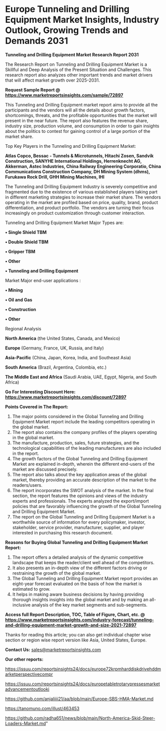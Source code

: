  # Europe Tunneling and Drilling Equipment Market Insights, Industry Outlook, Growing Trends and Demands 2031

<strong>Tunneling and Drilling Equipment Market Research Report 2031</strong>

The Research Report on Tunneling and Drilling Equipment Market is a Skillful and Deep Analysis of the Present Situation and Challenges. This research report also analyzes other important trends and market drivers that will affect market growth over 2025-2031.

<strong>Request Sample Report @ <a href=https://www.marketreportsinsights.com/sample/72897>https://www.marketreportsinsights.com/sample/72897</a></strong>

This Tunneling and Drilling Equipment market report aims to provide all the participants and the vendors will all the details about growth factors, shortcomings, threats, and the profitable opportunities that the market will present in the near future. The report also features the revenue share, industry size, production volume, and consumption in order to gain insights about the politics to contest for gaining control of a large portion of the market share.

Top Key Players in the Tunneling and Drilling Equipment Market:

<strong>Atlas Copco, Bessac - Tunnels & Microtunnels, Hitachi Zosen, Sandvik Construction, SANYHE International Holdings, Herrenknecht AG, Akkerman, Astec Industries, China Railway Engineering Corporatio, China Communications Construction Company, DH Mining System (dhms), Furukawa Rock Drill, GHH Mining Machines, IHI</strong>

The Tunneling and Drilling Equipment Industry is severely competitive and fragmented due to the existence of various established players taking part in different marketing strategies to increase their market share. The vendors operating in the market are profiled based on price, quality, brand, product differentiation, and product portfolio. The vendors are turning their focus increasingly on product customization through customer interaction.

Tunneling and Drilling Equipment Market Major Types are:

<strong>• Single Shield TBM

• Double Shield TBM

• Gripper TBM

• Other

• Tunneling and Drilling Equipment</strong>

Market Major end-user applications :

<strong>• Mining

• Oil and Gas

• Construction

• Other</strong>

Regional Analysis

</u><strong><b>North America</b></strong> (the United States, Canada, and Mexico)

<strong><b>Europe </b></strong>(Germany, France, UK, Russia, and Italy)

<strong><b>Asia-Pacific</b></strong> (China, Japan, Korea, India, and Southeast Asia)

<strong><b>South America</b></strong> (Brazil, Argentina, Colombia, etc.)

<strong><b>The Middle East and Africa</b></strong> (Saudi Arabia, UAE, Egypt, Nigeria, and South Africa)

<strong>Go For Interesting Discount Here: <a href=https://www.marketreportsinsights.com/discount/72897>https://www.marketreportsinsights.com/discount/72897</a></strong>

<strong>Points Covered in The Report:</strong>
<ol>
  <li>The major points considered in the Global Tunneling and Drilling Equipment Market report include the leading competitors operating in the global market.</li>
  <li>The report also contains the company profiles of the players operating in the global market.</li>
  <li>The manufacture, production, sales, future strategies, and the technological capabilities of the leading manufacturers are also included in the report.</li>
  <li>The growth factors of the Global Tunneling and Drilling Equipment Market are explained in-depth, wherein the different end-users of the market are discussed precisely.</li>
  <li>The report also talks about the key application areas of the global market, thereby providing an accurate description of the market to the readers/users.</li>
  <li>The report incorporates the SWOT analysis of the market. In the final section, the report features the opinions and views of the industry experts and professionals. The experts analyzed the export/import policies that are favorably influencing the growth of the Global Tunneling and Drilling Equipment Market.</li>
  <li>The report on the Global Tunneling and Drilling Equipment Market is a worthwhile source of information for every policymaker, investor, stakeholder, service provider, manufacturer, supplier, and player interested in purchasing this research document.</li>
</ol>
<strong>Reasons for Buying Global Tunneling and Drilling Equipment Market Report:</strong>

<ol>
  <li>The report offers a detailed analysis of the dynamic competitive landscape that keeps the reader/client well ahead of the competitors.</li>
  <li>It also presents an in-depth view of the different factors driving or restraining the growth of the global market.</li>
  <li>The Global Tunneling and Drilling Equipment Market report provides an eight-year forecast evaluated on the basis of how the market is estimated to grow.</li>
  <li>It helps in making aware business decisions by having providing thorough insights insights into the global market and by making an all-inclusive analysis of the key market segments and sub-segments.</li>
</ol>
<strong>Access full Report Description, TOC, Table of Figure, Chart, etc. @ <a href=https://www.marketreportsinsights.com/industry-forecast/tunneling-and-drilling-equipment-market-growth-and-size-2021-72897>https://www.marketreportsinsights.com/industry-forecast/tunneling-and-drilling-equipment-market-growth-and-size-2021-72897</a></strong>


Thanks for reading this article; you can also get individual chapter wise section or region wise report version like Asia, United States, Europe.

<strong>Contact Us:</strong>
sales@marketreportsinsights.com

<strong>Our other reports:</strong>

<a href=https://issuu.com/reportsinsights24/docs/europe72krpmharddiskdrivehddmarketperspectivecompr>https://issuu.com/reportsinsights24/docs/europe72krpmharddiskdrivehddmarketperspectivecompr</a>

<a href=https://issuu.com/reportsinsights24/docs/europetabletrotarypressesmarketadvancementoutlooki>https://issuu.com/reportsinsights24/docs/europetabletrotarypressesmarketadvancementoutlooki</a>

<a href=https://github.com/anjaliiii21/aa/blob/main/Europe-SBS-HMA-Market.md>https://github.com/anjaliiii21/aa/blob/main/Europe-SBS-HMA-Market.md</a>

<a href=https://tanomuno.com/illust/463453>https://tanomuno.com/illust/463453</a>

<a href=https://github.com/radha651/news/blob/main/North-America-Skid-Steer-Loaders-Market.md>https://github.com/radha651/news/blob/main/North-America-Skid-Steer-Loaders-Market.md</a>"
